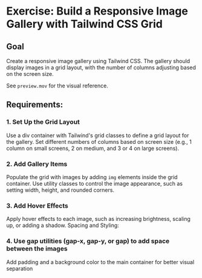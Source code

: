 # Exercise: Build a Responsive Image Gallery with Tailwind CSS Grid
## Goal
Create a responsive image gallery using Tailwind CSS. The gallery should display images in a grid layout, with the number of columns adjusting based on the screen size.

See `preview.mov` for the visual reference.

## Requirements:
### 1. Set Up the Grid Layout
Use a div container with Tailwind's grid classes to define a grid layout for the gallery.
Set different numbers of columns based on screen size (e.g., 1 column on small screens, 2 on medium, and 3 or 4 on large screens).

### 2. Add Gallery Items
Populate the grid with images by adding `img` elements inside the grid container.
Use utility classes to control the image appearance, such as setting width, height, and rounded corners.

### 3. Add Hover Effects
Apply hover effects to each image, such as increasing brightness, scaling up, or adding a shadow.
Spacing and Styling:

### 4. Use gap utilities (gap-x, gap-y, or gap) to add space between the images
Add padding and a background color to the main container for better visual separation